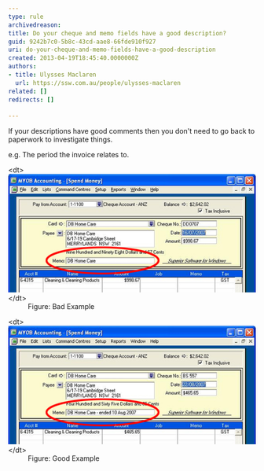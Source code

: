 ```yaml
---
type: rule
archivedreason: 
title: Do your cheque and memo fields have a good description?
guid: 9242b7c0-5b8c-43cd-aae8-66fde910f927
uri: do-your-cheque-and-memo-fields-have-a-good-description
created: 2013-04-19T18:45:40.0000000Z
authors:
- title: Ulysses Maclaren
  url: https://ssw.com.au/people/ulysses-maclaren
related: []
redirects: []

---
```


If your descriptions have good comments then you don't need to go back to paperwork to investigate things.

e.g.  The period the invoice relates to.

<!--endintro-->
<dl class="badImage">&lt;dt&gt;<img alt="memo field bad example" src="memo-field-bad.jpg">
&lt;/dt&gt;<dd>Figure: Bad Example</dd></dl><dl class="goodImage">&lt;dt&gt;<img alt="memo field good example" src="memo-field-good.jpg">
&lt;/dt&gt;<dd>Figure: Good Example</dd></dl>
